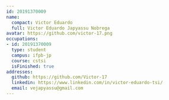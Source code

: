 ```yaml
---
id: 20191370009
name:
  compact: Victor Eduardo
  full: Victor Eduardo Japyassu Nobrega
avatar: https://github.com/victor-17.png
occupations:
- id: 20191370009
  type: student
  campus: ifpb-jp
  course: cstsi
  isFinished: true
addresses:
  github: https://github.com/Victor-17
  linkedin: https://www.linkedin.com/in/victor-eduardo-tsi/
  email: vejapyassu@gmail.com
---
```

